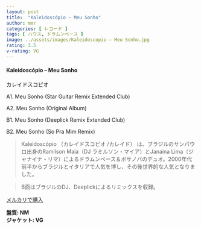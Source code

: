```yaml
---
layout: post
title:  "Kaleidoscópio – Meu Sonho"
author: mmr
categories: [ レコード ]
tags: [ ハウス, ドラムンベース ]
image: ../assets/images/Kaleidoscopio – Meu Sonho.jpg
rating: 3.5
v-rating: VG
---
```


#### Kaleidoscópio – Meu Sonho

カレイドスコピオ

A1. Meu Sonho (Star Guitar Remix Extended Club)

A2. Meu Sonho (Original Album)

B1. Meu Sonho (Deeplick Remix Extended Club)

B2. Meu Sonho (So Pra Mim Remix)

> Kaleidoscópio （カレイドスコピオ /カレイド） は、ブラジルのサンパウロ出身のRamilson Maia（DJ ラミルソン・マイア）とJanaina Lima（ジャナイナ・リマ）によるドラムンベース＆ボサノバのデュオ。2000年代前半からブラジルとイタリアで人気を博し、その後世界的な人気となりました。

> B面はブラジルのDJ、Deeplickによるリミックスを収録。

[メルカリで購入](https://jp.mercari.com/item/m53384235821)

<div class="mt-4 mb-4 d-flex align-items-center">
<strong class="mr-1">盤質: NM</strong>
</div>
<div class="mt-4 mb-4 d-flex align-items-center">
<strong class="mr-1">ジャケット: VG</strong>
</div>
